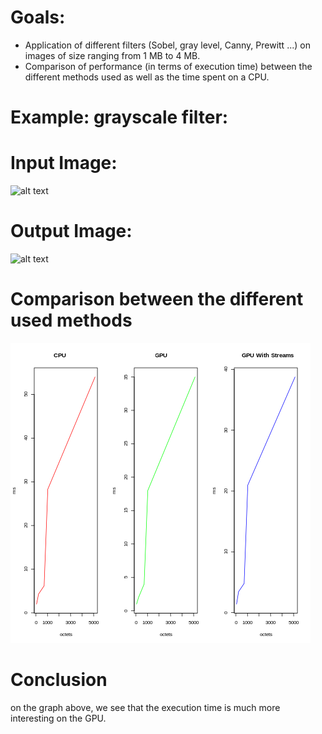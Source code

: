 # Goals:
- Application of different filters (Sobel, gray level, Canny, Prewitt ...) on images of size ranging from 1 MB to 4 MB.
- Comparison of performance (in terms of execution time) between the different methods used as well as the time spent on a CPU.

# Example: grayscale filter:

# Input Image:
![alt text](https://github.com/Nano2018/GPGPU/blob/main/Images/4v9mo.jpg)

# Output Image:

![alt text](https://github.com/Nano2018/GPGPU/blob/main/grayscale/out.jpg)

# Comparison between the different used methods

![alt text](https://github.com/Nano2018/GPGPU/blob/main/grayscale.png)

# Conclusion
on the graph above, we see that the execution time is much more interesting on the GPU. 